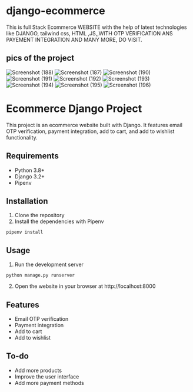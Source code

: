 # django-ecommerce
This is full Stack Ecommerce WEBSITE with the help of latest technologies like DJANGO, tailwind css, HTML ,JS,,WITH OTP VERIFICATION ANS PAYEMENT INTEGRATION AND MANY MORE, DO VISIT.
## pics of the project

![Screenshot (188)](https://github.com/DwightRitam/django-ecommerce/assets/101863276/dfd7a63c-3199-4980-8851-7395af4052b2)
![Screenshot (187)](https://github.com/DwightRitam/django-ecommerce/assets/101863276/754b328b-6cde-4a39-8dcd-541db663c1d5)
![Screenshot (190)](https://github.com/DwightRitam/django-ecommerce/assets/101863276/71e86e05-c8fd-4e90-ac6f-797b988f1fa5)
![Screenshot (191)](https://github.com/DwightRitam/django-ecommerce/assets/101863276/6a9dbd90-8592-4c7f-aa22-5d2fdd95f3ca)
![Screenshot (192)](https://github.com/DwightRitam/django-ecommerce/assets/101863276/8c61fa98-60bf-4e20-9f21-b26f62d6c3e7)
![Screenshot (193)](https://github.com/DwightRitam/django-ecommerce/assets/101863276/ea331c2f-8e5a-49da-9950-a642a97a97f8)
![Screenshot (194)](https://github.com/DwightRitam/django-ecommerce/assets/101863276/d4081ccf-ede7-47f7-824b-9078175859c9)
![Screenshot (195)](https://github.com/DwightRitam/django-ecommerce/assets/101863276/bdc6dee5-e929-41ea-af13-0df94861a160)
![Screenshot (196)](https://github.com/DwightRitam/django-ecommerce/assets/101863276/ea52cecf-6db1-4aff-b501-85ec3c819010)

# Ecommerce Django Project

This project is an ecommerce website built with Django. It features email OTP verification, payment integration, add to cart, and add to wishlist functionality.

## Requirements

* Python 3.8+
* Django 3.2+
* Pipenv

## Installation

1. Clone the repository
2. Install the dependencies with Pipenv

```
pipenv install
```

## Usage

1. Run the development server
```
python manage.py runserver
```

2. Open the website in your browser at http://localhost:8000

## Features

* Email OTP verification
* Payment integration
* Add to cart
* Add to wishlist

## To-do

* Add more products
* Improve the user interface
* Add more payment methods
  





